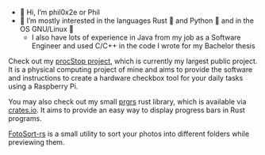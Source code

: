 - 👋 Hi, I’m phil0x2e or Phil
- 👀 I’m mostly interested in the languages Rust 🦀 and Python 🐍 and in the OS GNU/Linux 🐧
  - I also have lots of experience in Java from my job as a Software Engineer and used C/C++ in the code I wrote for my Bachelor thesis

Check out my [procStop project](https://github.com/phil0x2e/procStop), which is currently my largest public project.
It is a physical computing project of mine and aims to provide the software and instructions to create a hardware checkbox tool for your daily tasks using a Raspberry Pi.

You may also check out my small [prgrs](https://github.com/phil0x2e/prgrs) rust library, which is available via [crates.io](https://crates.io/crates/prgrs).
It aims to provide an easy way to display progress bars in Rust programs.

[FotoSort-rs](https://github.com/phil0x2e/FotoSort-rs) is a small utility to sort your photos into different folders while previewing them.


<!---
phil0x2e/phil0x2e is a ✨ special ✨ repository because its `README.md` (this file) appears on your GitHub profile.
You can click the Preview link to take a look at your changes.
--->
